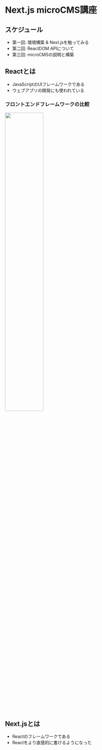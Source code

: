 # Next.js microCMS講座

## スケジュール
- 第一回: 環境構築 & Next.jsを触ってみる
- 第二回: ReactDOM APIについて
- 第三回: microCMSの説明と構築

## Reactとは
- JavaScriptのUIフレームワークである
- ウェブアプリの開発にも使われている

### フロントエンドフレームワークの比較  
<img width="50%" src="https://api.crunchtimer.jp/wp-content/uploads/2022/08/d6e883d5bca9a731112bd4ce9f49acd9-730x465.jpg" />

## Next.jsとは
- Reactのフレームワークである
- Reactをより直感的に書けるようになった
